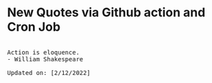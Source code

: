 # New Quotes via Github action and Cron Job

<pre>
<!-- #quote -->
Action is eloquence.
- William Shakespeare

Updated on: [2/12/2022]
<!-- #quoteEnd -->
</pre>

